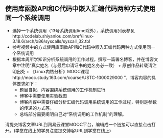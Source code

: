 

使用库函数API和C代码中嵌入汇编代码两种方式使用同一个系统调用
--------------------------------

 - 选择一个系统调用（13号系统调用time除外），系统调用列表参见http://codelab.shiyanlou.com/xref/linux-3.18.6/arch/x86/syscalls/syscall_32.tbl
 - 参考视频中的方式使用库函数API和C代码中嵌入汇编代码两种方式使用同一个系统调用
 - 根据本周所学知识分析系统调用的工作过程，撰写一篇署名博客，并在博客文章中注明“真实姓名（与最后申请证书的姓名务必一致） + 原创作品转载请注明出处 + 《Linux内核分析》MOOC课程http://mooc.study.163.com/course/USTC-1000029000 ”，博客内容的具体要求如下：
	 - 题目自拟，内容围绕系统调用的工作机制进行
	 - 博客中需要使用实验截图
	 - 博客内容中需要仔细分析汇编代码调用系统调用的工作过程，特别是参数的传递的方式等。
	 - 总结部分需要阐明自己对“系统调用的工作机制”的理解。

请提交博客文章URL到网易云课堂MOOC平台，编辑成一个链接可以直接点击打开。(学堂在线上的学员注意提交博客URL到学堂在线上)



